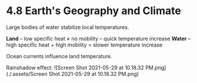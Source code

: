 # 4.8 Earth's Geography and Climate
 
 Large bodies of water stabilize local temperatures.
 
**Land** – low specific heat ≠ no mobility – quick temperature increase
 **Water** – high specific heat + high mobility = slower temperature increase

Ocean currents influence land temperature.

Rainshadow effect: ![Screen Shot 2021-05-29 at 10.18.32 PM.png](./.assets/Screen Shot 2021-05-29 at 10.18.32 PM.png)